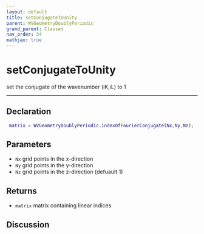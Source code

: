```yaml
---
layout: default
title: setConjugateToUnity
parent: WVGeometryDoublyPeriodic
grand_parent: Classes
nav_order: 34
mathjax: true
---
```


#  setConjugateToUnity

set the conjugate of the wavenumber (iK,iL) to 1


---

## Declaration
```matlab
 matrix = WVGeometryDoublyPeriodic.indexOfFourierConjugate(Nx,Ny,Nz);
```
## Parameters
+ `Nx`  grid points in the x-direction
+ `Ny`  grid points in the y-direction
+ `Nz`  grid points in the z-direction (defuault 1)

## Returns
+ `matrix`  matrix containing linear indices

## Discussion

            
